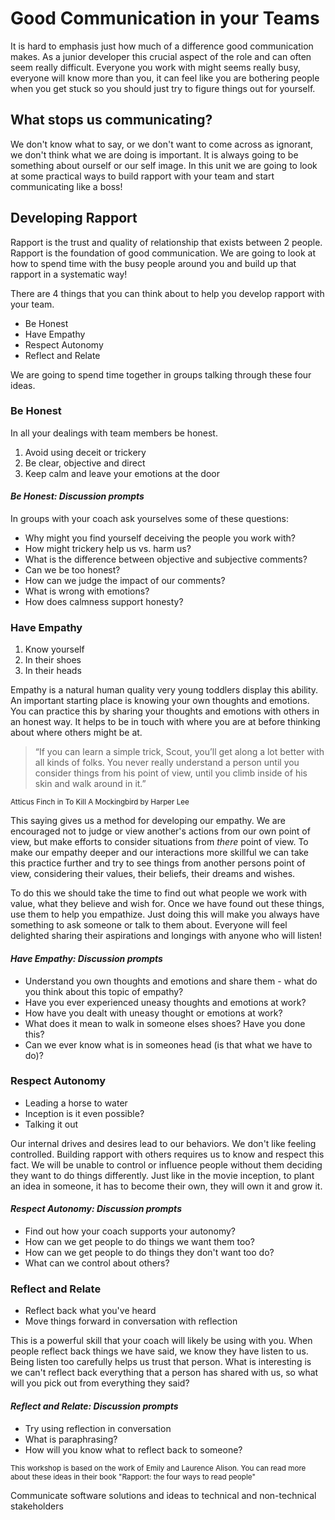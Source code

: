 # Good Communication in your Teams

It is hard to emphasis just how much of a difference good communication makes. As a junior developer this crucial aspect of the role and can often seem really difficult. Everyone you work with might seems really busy, everyone will know more than you, it can feel like you are bothering people when you get stuck so you should just try to figure things out for yourself.

## What stops us communicating?

We don't know what to say, or we don't want to come across as ignorant, we don't think what we are doing is important. It is always going to be something about ourself or our self image. In this unit we are going to look at some practical ways to build rapport with your team and start communicating like a boss!

## Developing Rapport

Rapport is the trust and quality of relationship that exists between 2 people. Rapport is the foundation of good communication. We are going to look at how to spend time with the busy people around you and build up that rapport in a systematic way!

There are 4 things that you can think about to help you develop rapport with your team.

* Be Honest
* Have Empathy
* Respect Autonomy
* Reflect and Relate

We are going to spend time together in groups talking through these four ideas.

### Be Honest

In all your dealings with team members be honest.

1. Avoid using deceit or trickery
1. Be clear, objective and direct
1. Keep calm and leave your emotions at the door

#### _Be Honest: Discussion prompts_

In groups with your coach ask yourselves some of these questions:

* Why might you find yourself deceiving the people you work with?
* How might trickery help us vs. harm us?
* What is the difference between objective and subjective comments?
* Can we be too honest?
* How can we judge the impact of our comments?
* What is wrong with emotions?
* How does calmness support honesty?

### Have Empathy

1. Know yourself
1. In their shoes
1. In their heads

Empathy is a natural human quality very young toddlers display this ability. An important starting place is knowing your own thoughts and emotions. You can practice this by sharing your thoughts and emotions with others in an honest way. It helps to be in touch with where you are at before thinking about where others might be at.

> “If you can learn a simple trick, Scout, you’ll get along a lot better with all kinds of folks. You never really understand a person until you consider things from his point of view, until you climb inside of his skin and walk around in it.”

<small>Atticus Finch in To Kill A Mockingbird by Harper Lee</small>

This saying gives us a method for developing our empathy. We are encouraged not to judge or view another's actions from our own point of view, but make efforts to consider situations from _there_ point of view. To make our empathy deeper and our interactions more skillful we can take this practice further and try to see things from another persons point of view, considering their values, their beliefs, their dreams and wishes.

To do this we should take the time to find out what people we work with value, what they believe and wish for. Once we have found out these things, use them to help you empathize. Just doing this will make you always have something to ask someone or talk to them about. Everyone will feel delighted sharing their aspirations and longings with anyone who will listen!

#### _Have Empathy: Discussion prompts_

* Understand you own thoughts and emotions and share them - what do you think about this topic of empathy?
* Have you ever experienced uneasy thoughts and emotions at work?
* How have you dealt with uneasy thought or emotions at work?
* What does it mean to walk in someone elses shoes? Have you done this?
* Can we ever know what is in someones head (is that what we have to do)?

### Respect Autonomy

* Leading a horse to water
* Inception is it even possible?
* Talking it out

Our internal drives and desires lead to our behaviors. We don't like feeling controlled. Building rapport with others requires us to know and respect this fact. We will be unable to control or influence people without them deciding they want to do things differently. Just like in the movie inception, to plant an idea in someone, it has to become their own, they will own it and grow it.

#### _Respect Autonomy: Discussion prompts_

* Find out how your coach supports your autonomy?
* How can we get people to do things we want them too?
* How can we get people to do things they don't want too do?
* What can we control about others?

### Reflect and Relate

* Reflect back what you've heard
* Move things forward in conversation with reflection

This is a powerful skill that your coach will likely be using with you. When people reflect back things we have said, we know they have listen to us. Being listen too carefully helps us trust that person. What is interesting is we can't reflect back everything that a person has shared with us, so what will you pick out from everything they said?

#### _Reflect and Relate: Discussion prompts_

* Try using reflection in conversation
* What is paraphrasing?
* How will you know what to reflect back to someone?

<small>This workshop is based on the work of Emily and Laurence Alison. You can read more about these ideas in their book "Rapport: the four ways to read people"</small>

Communicate software solutions and ideas to technical and non-technical stakeholders
